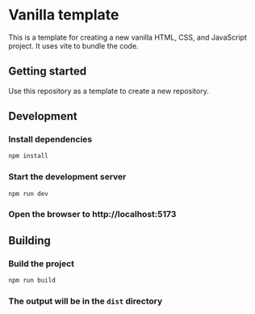 # Vanilla template

This is a template for creating a new vanilla HTML, CSS, and JavaScript project.
It uses vite to bundle the code.

## Getting started

Use this repository as a template to create a new repository.

## Development

### Install dependencies

```bash
npm install
```

### Start the development server

```bash
npm run dev
```

### Open the browser to http://localhost:5173

## Building

### Build the project

```bash
npm run build
```

### The output will be in the `dist` directory
